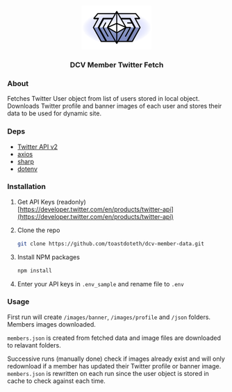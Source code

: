 <div align="center">
  <a href="https://twitter.com/intocryptoast">
    <img src="./toast_logo.png" alt="Logo" height="100">
  </a>
<h3>DCV Member Twitter Fetch</h3>
</div>

### About

Fetches Twitter User object from list of users stored in local object. Downloads Twitter profile and banner images of each user and stores their data to be used for dynamic site.

### Deps

* [Twitter API v2](https://www.npmjs.com/package/twitter-api-v2)
* [axios](https://www.npmjs.com/package/axios)
* [sharp](https://www.npmjs.com/package/sharp)
* [dotenv](https://www.npmjs.com/package/dotenv)

### Installation

1. Get API Keys (readonly)  [https://developer.twitter.com/en/products/twitter-api](https://developer.twitter.com/en/products/twitter-api)

2. Clone the repo
   ```sh
   git clone https://github.com/toastdoteth/dcv-member-data.git
   ```
3. Install NPM packages
   ```sh
   npm install
   ```
4. Enter your API keys in `.env_sample` and rename file to `.env`

### Usage

First run will create `/images/banner`, `/images/profile` and `/json` folders. Members images downloaded.

`members.json` is created from fetched data and image files are downloaded to relavant folders.

Successive runs (manually done) check if images already exist and will only redownload if a member has updated their Twitter profile or banner image. `members.json` is rewritten on each run since the user object is stored in cache to check against each time.
